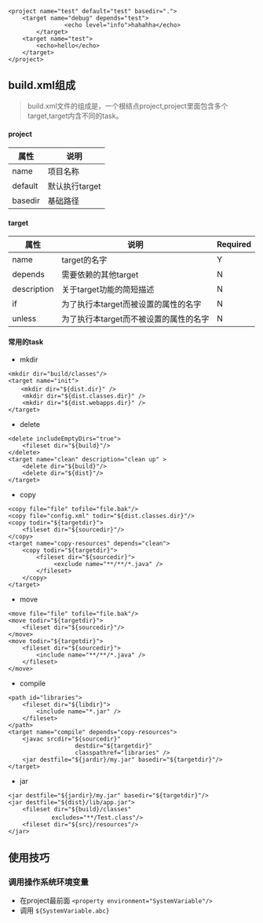 ```
<project name="test" default="test" basedir=".">
	<target name="debug" depends="test">
                <echo level="info">hahahha</echo>
        </target>
	<target name="test">
		<echo>hello</echo>
	</target>
</project>
```
## build.xml组成
> build.xml文件的组成是，一个根结点project,project里面包含多个target,target内含不同的task。

#### project
|属性|说明|
|-|-|
|name|项目名称|
|default|默认执行target|
|basedir|基础路径|
#### target
|属性|说明|Required|
|-|-|-|
|name|target的名字|Y|
|depends|需要依赖的其他target|N|
|description|关于target功能的简短描述|N|
|if|为了执行本target而被设置的属性的名字|N|
|unless|为了执行本target而不被设置的属性的名字|N|

#### 常用的task
* mkdir
```
<mkdir dir="build/classes"/>
<target name="init">
　  <mkdir dir="${dist.dir}" />
    <mkdir dir="${dist.classes.dir}" />
    <mkdir dir="${dist.webapps.dir}" />
</target>
```
* delete 
```
<delete includeEmptyDirs="true">
    <fileset dir="${build}"/>
</delete>
<target name="clean" description="clean up" >
    <delete dir="${build}"/>
    <delete dir="${dist}"/>
</target>
```
* copy 
```
<copy file="file" tofile="file.bak"/>
<copy file="config.xml" todir="${dist.classes.dir}"/>
<copy todir="${targetdir}">
    <fileset dir="${sourcedir}"/>
</copy>
<target name="copy-resources" depends="clean">
    <copy todir="${targetdir}">
        <fileset dir="${sourcedir}">
             <exclude name="**/**/*.java" />
        </fileset>
    </copy>
</target>
```
* move
```
<move file="file" tofile="file.bak"/>
<move todir="${targetdir}">
    <fileset dir="${sourcedir}"/>
</move>
<move todir="${targetdir}">
    <fileset dir="${sourcedir}">
        <include name="**/**/*.java" />
    </fileset>
</move>
```
* compile
```
<path id="libraries">
    <fileset dir="${libdir}">
        <include name="*.jar" />
    </fileset>
</path>
<target name="compile" depends="copy-resources">
    <javac srcdir="${sourcedir}"
                   destdir="${targetdir}"
                   classpathref="libraries" />
    <jar destfile="${jardir}/my.jar" basedir="${targetdir}"/>
</target>
```
* jar
```
<jar destfile="${jardir}/my.jar" basedir="${targetdir}"/>
<jar destfile="${dist}/lib/app.jar">
    <fileset dir="${build}/classes"
        　　 excludes="**/Test.class"/>
    <fileset dir="${src}/resources"/>
</jar>
```
## 使用技巧
### 调用操作系统环境变量
- 在project最前面
`<property environment="SystemVariable"/>`
- 调用
`${SystemVariable.abc}`
